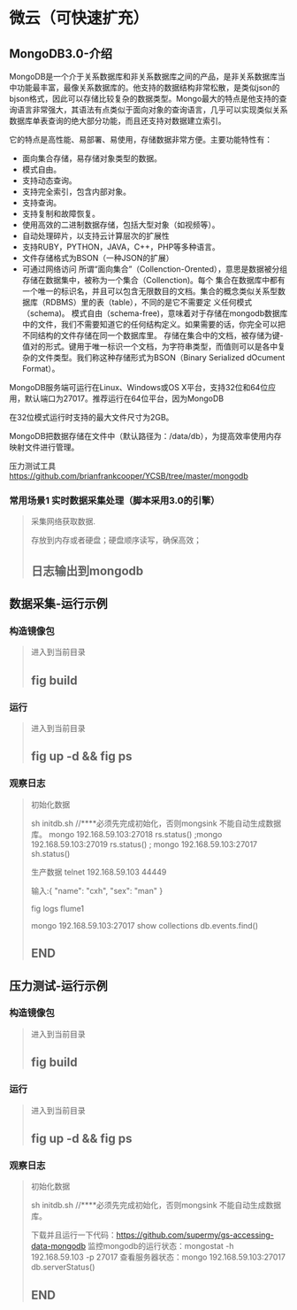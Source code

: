 微云（可快速扩充）
====================

MongoDB3.0-介绍
---------------------

MongoDB是一个介于关系数据库和非关系数据库之间的产品，是非关系数据库当中功能最丰富，最像关系数据库的。他支持的数据结构非常松散，是类似json的bjson格式，因此可以存储比较复杂的数据类型。Mongo最大的特点是他支持的查询语言非常强大，其语法有点类似于面向对象的查询语言，几乎可以实现类似关系数据库单表查询的绝大部分功能，而且还支持对数据建立索引。

它的特点是高性能、易部署、易使用，存储数据非常方便。主要功能特性有：

* 面向集合存储，易存储对象类型的数据。
* 模式自由。
* 支持动态查询。
* 支持完全索引，包含内部对象。
* 支持查询。
* 支持复制和故障恢复。
* 使用高效的二进制数据存储，包括大型对象（如视频等）。
* 自动处理碎片，以支持云计算层次的扩展性
* 支持RUBY，PYTHON，JAVA，C++，PHP等多种语言。
* 文件存储格式为BSON（一种JSON的扩展）
* 可通过网络访问
所谓“面向集合”（Collenction-Orented），意思是数据被分组存储在数据集中，被称为一个集合（Collenction)。每个 集合在数据库中都有一个唯一的标识名，并且可以包含无限数目的文档。集合的概念类似关系型数据库（RDBMS）里的表（table），不同的是它不需要定 义任何模式（schema)。
模式自由（schema-free)，意味着对于存储在mongodb数据库中的文件，我们不需要知道它的任何结构定义。如果需要的话，你完全可以把不同结构的文件存储在同一个数据库里。
存储在集合中的文档，被存储为键-值对的形式。键用于唯一标识一个文档，为字符串类型，而值则可以是各中复杂的文件类型。我们称这种存储形式为BSON（Binary Serialized dOcument Format）。

MongoDB服务端可运行在Linux、Windows或OS X平台，支持32位和64位应用，默认端口为27017。推荐运行在64位平台，因为MongoDB

在32位模式运行时支持的最大文件尺寸为2GB。

MongoDB把数据存储在文件中（默认路径为：/data/db），为提高效率使用内存映射文件进行管理。

压力测试工具
https://github.com/brianfrankcooper/YCSB/tree/master/mongodb


### 常用场景1 实时数据采集处理（脚本采用3.0的引擎）

> 采集网络获取数据.
>
> 存放到内存或者硬盘；硬盘顺序读写，确保高效；
>
> ## 日志输出到mongodb

数据采集-运行示例
---------------------
### 构造镜像包
> 进入到当前目录
> ## fig build
### 运行
> 进入到当前目录
> ## fig up -d && fig ps
### 观察日志
> 初始化数据
>
> sh initdb.sh //****必须先完成初始化，否则mongsink 不能自动生成数据库。
> mongo 192.168.59.103:27018  rs.status() ;mongo 192.168.59.103:27019 rs.status() ; mongo 192.168.59.103:27017 sh.status()
>
> 生产数据
> telnet 192.168.59.103 44449
>
> 输入:{ "name": "cxh", "sex": "man" }
>
> fig logs flume1
>
> mongo 192.168.59.103:27017
> show collections
> db.events.find()
>
> ## END

压力测试-运行示例
---------------------
### 构造镜像包
> 进入到当前目录
> ## fig build
### 运行
> 进入到当前目录
> ## fig up -d && fig ps
### 观察日志
> 初始化数据
>
> sh initdb.sh //****必须先完成初始化，否则mongsink 不能自动生成数据库。
>
> 下载并且运行一下代码：https://github.com/supermy/gs-accessing-data-mongodb
> 监控mongodb的运行状态：mongostat -h 192.168.59.103 -p 27017
> 查看服务器状态：mongo 192.168.59.103:27017   db.serverStatus()   
> ## END